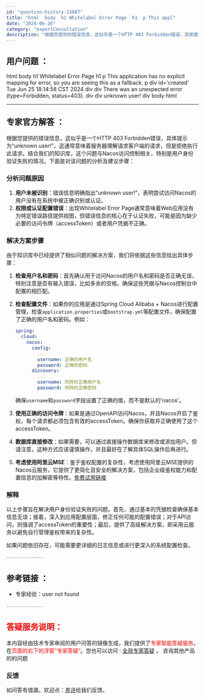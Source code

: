 ```yaml
---
id: "question-history-15887"
title: "html  body  h1 Whitelabel Error Page  h1  p This appl"
date: "2024-06-26"
category: "expertConsultation"
description: "根据您提供的错误信息，这似乎是一个HTTP 403 Forbidden错误，具体提示为“unknown user!”，这通常意味着服务器理解请求客户端的请求，但是拒绝执行此请求。结合我们的知识库，这个问题与Nacos访问控制相关，特别是用户身份验证失败的情况。下面是对该问题的分析及建议步骤：### "
---
```


## 用户问题 ： 
 html  body  h1 Whitelabel Error Page  h1  p This application has no explicit mapping for  error, so you are seeing this as a fallback.  p  div id='created' Tue Jun 25 18:14:58 CST 2024  div  div There was an unexpected error (type=Forbidden, status=403).  div  div unknown user!  div   body   html  

---------------
## 专家官方解答 ：

根据您提供的错误信息，这似乎是一个HTTP 403 Forbidden错误，具体提示为“unknown user!”，这通常意味着服务器理解请求客户端的请求，但是拒绝执行此请求。结合我们的知识库，这个问题与Nacos访问控制相关，特别是用户身份验证失败的情况。下面是对该问题的分析及建议步骤：

### 分析问题原因
1. **用户未被识别**：错误信息明确指出“unknown user!”，表明尝试访问Nacos的用户没有在系统中被正确识别或认证。
2. **权限或认证配置错误**：出现Whitelabel Error Page通常意味着Web应用没有为特定错误路径提供视图，但错误信息的核心在于认证失败，可能是因为缺少必要的访问令牌（accessToken）或者用户凭据不正确。

### 解决方案步骤
由于知识库中已经提供了相似问题的解决方案，我们将依据这些信息给出具体步骤：

1. **检查用户名和密码**：首先确认用于访问Nacos的用户名和密码是否正确无误，特别注意是否有输入错误，比如多余的空格。确保这些凭据与Nacos控制台中配置的相匹配。

2. **检查配置文件**：如果你的应用是通过Spring Cloud Alibaba + Nacos进行配置管理，检查`application.properties`或`bootstrap.yml`等配置文件，确保配置了正确的用户名和密码。例如：
   ```yaml
   spring:
     cloud:
       nacos:
         config:
           ...
           username: 正确的用户名
           password: 正确的密码
         discovery:
           ...
           username: 同样的正确用户名
           password: 同样的正确密码
   ```
   确保`username`和`password`字段设置了正确的值，而不是默认的'nacos'。

3. **使用正确的访问令牌**：如果是通过OpenAPI访问Nacos，并且Nacos开启了鉴权，每个请求都必须包含有效的accessToken。确保你获取并正确使用了这个accessToken。

4. **数据库直接修改**：如果需要，可以通过直接操作数据库来修改或添加用户。但请注意，这种方式应该谨慎操作，并且最好在了解具体SQL操作后再进行。

5. **考虑使用阿里云MSE**：鉴于鉴权配置的复杂性，考虑使用阿里云MSE提供的Nacos云服务，它提供了更简化且安全的解决方案，包括企业级鉴权能力和配置信息的加解密等特性。[免费试用链接](https://free.aliyun.com/?searchKey=nacos&spm=nacos.cloud.topbar.0.0.0)

### 解释
以上步骤旨在解决用户身份验证失败的问题。首先，通过基本的凭据检查确保基本信息无误；接着，深入到应用配置层面，修正任何可能的配置错误；对于API访问，则强调了accessToken的重要性；最后，提供了高级解决方案，即采用云服务以避免自行管理鉴权带来的复杂性。

如果问题依旧存在，可能需要更详细的日志信息或进行更深入的系统配置检查。


<font color="#949494">---------------</font> 


## 参考链接 ：

* 专家经验：user not found 


 <font color="#949494">---------------</font> 
 


## <font color="#FF0000">答疑服务说明：</font> 

本内容经由技术专家审阅的用户问答的镜像生成，我们提供了<font color="#FF0000">专家智能答疑服务</font>，在<font color="#FF0000">页面的右下的浮窗”专家答疑“</font>。您也可以访问 : [全局专家答疑](https://answer.opensource.alibaba.com/docs/intro) 。 咨询其他产品的的问题

### 反馈
如问答有错漏，欢迎点：[差评](https://ai.nacos.io/user/feedbackByEnhancerGradePOJOID?enhancerGradePOJOId=15888)给我们反馈。
